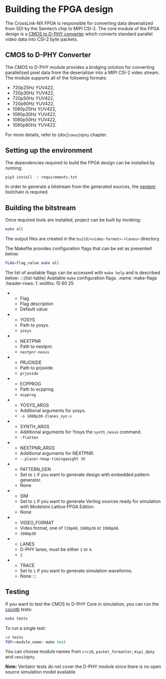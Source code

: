 # Building the FPGA design

The CrossLink-NX FPGA is responsible for converting data deserialized from SDI by the Semtech chip to MIPI CSI-2.
The core module of the FPGA design is a [CMOS to D-PHY converter](https://github.com/antmicro/sdi-mipi-video-converter-fpga-design/blob/main/src/cmos2dphy.py) which converts standard parallel video data into CSI-2 byte packets.

## CMOS to D-PHY Converter

The CMOS to D-PHY module provides a bridging solution for converting parallelized pixel data from the deserializer into a MIPI CSI-2 video stream.
The module supports all of the following formats:
* 720p25Hz YUV422,
* 720p30Hz YUV422,
* 720p50Hz YUV422,
* 720p60Hz YUV422,
* 1080p25Hz YUV422,
* 1080p30Hz YUV422,
* 1080p50Hz YUV422,
* 1080p60Hz YUV422.

For more details, refer to {doc}`cmos2dphy` chapter.

## Setting up the environment

The dependencies required to build the FPGA design can be installed by running:
```bash
pip3 install -r requirements.txt
```
In order to generate a bitstream from the generated sources, the [nextpnr](https://github.com/YosysHQ/nextpnr) toolchain is required.

## Building the bitstream

Once required tools are installed, project can be built by invoking:
```bash
make all
```

The output files are created in the `build/<video-format>-<lanes>` directory.

The Makefile provides configuration flags that can be set as presented below:

```bash
FLAG=flag_value make all
```

The list of available flags can be accessed with `make help` and is described below:
:::{list-table} Available `make` configuration flags.
:name: make-flags
:header-rows: 1
:widths: 15 60 25

* - Flag
  - Flag description
  - Default value
* - YOSYS
  - Path to yosys.
  - `yosys`
* - NEXTPNR
  - Path to nextpnr.
  - `nextpnr-nexus`
* - PRJOXIDE
  - Path to prjoxide.
  - `prjoxide`
* - ECPPROG
  - Path to ecpprog.
  - `ecpprog`
* - YOSYS_ARGS
  - Additional arguments for yosys.
  - `-o 1080p30-2lanes_syn.v`
* - SYNTH_ARGS
  - Additional arguments for Yosys the `synth_nexus` command.
  - `-flatten`
* - NEXTPNR_ARGS
  - Additional arguments for NEXTPNR.
  - `--placer-heap-timingweight 35`
* - PATTERN_GEN
  - Set to `1` if you want to generate design with embedded pattern generator.
  - None
* - SIM
  - Set to `1` if you want to generate Verilog sources ready for simulation with Modelsim Lattice FPGA Edition.
  - None
* - VIDEO_FORMAT
  - Video format, one of `720p60`, `1080p30` or `1080p60`.
  - `1080p30`
* - LANES
  - D-PHY lanes, must be either `2` or `4`.
  - `2`
* - TRACE
  - Set to `1` if you want to generate simulation waveforms.
  - None
:::

## Testing

If you want to test the CMOS to D-PHY Core in simulation, you can run the [cocotb](https://www.cocotb.org/) tests:

```bash
make tests
```

To run a single test:

```bash
cd tests
TOP=<module_name> make test
```
You can choose module names from `crc16`, `packet_formatter`, `mipi_dphy` and `cmos2dphy`.

**Note:** Verilator tests do not cover the D-PHY module since there is no open source simulation model available.
